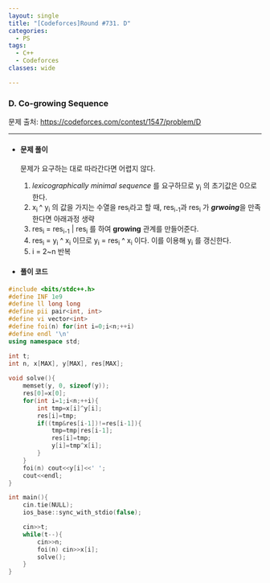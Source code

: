 ```yaml
---
layout: single
title: "[Codeforces]Round #731. D"
categories:
  - PS
tags:
  - C++
  - Codeforces
classes: wide

---
```




### D. Co-growing Sequence

문제 출처: <https://codeforces.com/contest/1547/problem/D>

---





* #### **문제 풀이** 

  문제가 요구하는 대로 따라간다면 어렵지 않다. 

  1. *lexicographically minimal sequence* 를 요구하므로 y<sub>i</sub> 의 초기값은 0으로 한다.
  2. x<sub>i </sub>^ y<sub>i</sub> 의 값을 가지는 수열을 res<sub>i</sub>라고 할 때, res<sub>i-1</sub>과 res<sub>i</sub> 가 ***grwoing***을 만족한다면 아래과정 생략
  3. res<sub>i</sub> = res<sub>i-1</sub> | res<sub>i</sub> 를 하여 **growing** 관계를 만들어준다.
  4. res<sub>i</sub> = y<sub>i</sub> ^ x<sub>i</sub> 이므로 y<sub>i</sub> = res<sub>i</sub> ^ x<sub>i</sub> 이다. 이를 이용해 y<sub>i</sub> 를 갱신한다.
  5. i = 2~n 반복

  

* #### **풀이 코드**

```c++
#include <bits/stdc++.h>
#define INF 1e9
#define ll long long
#define pii pair<int, int> 
#define vi vector<int> 
#define foi(n) for(int i=0;i<n;++i)
#define endl '\n'
using namespace std;

int t;
int n, x[MAX], y[MAX], res[MAX];
 
void solve(){
    memset(y, 0, sizeof(y));
    res[0]=x[0];
    for(int i=1;i<n;++i){
        int tmp=x[i]^y[i];
        res[i]=tmp;
        if((tmp&res[i-1])!=res[i-1]){
            tmp=tmp|res[i-1];
            res[i]=tmp;
            y[i]=tmp^x[i];
        }
    }
    foi(n) cout<<y[i]<<' ';
    cout<<endl;
}

int main(){
    cin.tie(NULL);
    ios_base::sync_with_stdio(false);

    cin>>t;
    while(t--){
        cin>>n;
        foi(n) cin>>x[i];
        solve();
    }
}
```

